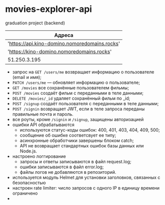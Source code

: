 # movies-explorer-api
graduation project (backend)

| Адреса      |
| ------------- |
| 'https://api.kino-domino.nomoredomains.rocks'     |
| 'https://kino-domino.nomoredomains.rocks'     |
| 51.250.3.195  |

* запрос на `GET /users/me` возвращает информацию о пользователе (email и имя);
* `PATCH /users/me` — обновляет информацию о пользователе;
* `GET /movies` все сохранённые пользователем фильмы;
* `POST /movies` создаёт фильм с переданными в теле данными;
* `DELETE /movies/_id` удаляет сохранённый фильм по _id;
* `POST /signup` создаёт пользователя с переданными в теле данными;
* `POST /signin` возвращает JWT, если в теле запроса переданы правильные почта и пароль.
* все роуты, кроме `/signin` и `/signup`, защищены авторизацией
* ошибки API обрабатываются
    * используются статус-коды ошибок: 400, 401, 403, 404, 409, 500;
    * сообщение об ошибке соответсвует ее типу;
    * асинхронные обработчики завершены блоком catch;
    * API не возвращает стандартных ошибок базы данных или Node.js.
* настроено логгирование
    * запросы и ответы записываются в файл request.log;
    * ошибки записываются в файл error.log;
    * файлы логов не добавляются в репозиторий.
* используется модуль Helmet для установки заголовков, связанных с безопасностью
* настроен rate limiter: число запросов с одного IP в единицу времени ограничено
* 
